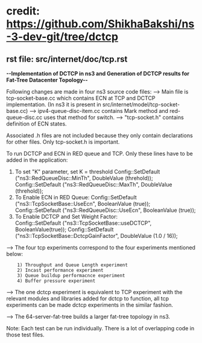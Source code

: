 # credit: https://github.com/ShikhaBakshi/ns-3-dev-git/tree/dctcp
## rst file: src/internet/doc/tcp.rst
**--Implementation of DCTCP in ns3 and Generation of DCTCP results for Fat-Tree Datacenter Topology--**

Following changes are made in four ns3 source code files:
--> Main file is tcp-socket-base.cc which contains ECN at TCP and DCTCP implementation. (In ns3 it is present in src/internet/model/tcp-socket-base.cc)
--> ipv4-queue-disc-item.cc contains Mark method and red-queue-disc.cc uses that method for switch.
--> "tcp-socket.h" contains definition of ECN states.


  
Associated .h files are not included because they only contain declarations for other files. Only tcp-socket.h is important.
  
To run DCTCP and ECN in RED queue and TCP. Only these lines have to be added in the application:
1)	To set "K" parameter, set K = threshold
  Config::SetDefault ("ns3::RedQueueDisc::MinTh", DoubleValue (threhold));
  Config::SetDefault ("ns3::RedQueueDisc::MaxTh", DoubleValue (threhold));
2)	To Enable ECN in RED Queue:
Config::SetDefault ("ns3::TcpSocketBase::UseEcn", BooleanValue (true));
Config::SetDefault ("ns3::RedQueueDisc::UseEcn", BooleanValue (true));
3)	To Enable DCTCP and Set Weight Factor:      
 Config::SetDefault ("ns3::TcpSocketBase::useDCTCP", BooleanValue(true));
 Config::SetDefault ("ns3::TcpSocketBase::DctcpGainFactor", DoubleValue (1.0 / 16));
 
 


--> The four tcp experiments correspond to the four experiments mentioned below:

		1) Throughput and Queue Length experiment 
		2) Incast performance experiment
		3) Queue buildup performacnce experiment
		4) Buffer pressure experiment

--> The one dctcp experiment is equivalent to TCP experiment with the relevant modules and libraries added
		for dctcp to function, all tcp experiments can be made dctcp experiments in the similar fashion.

--> The 64-server-fat-tree builds a larger fat-tree topology in ns3.

Note: Each test can be run individually. There is a lot of overlapping code in those test files. 
